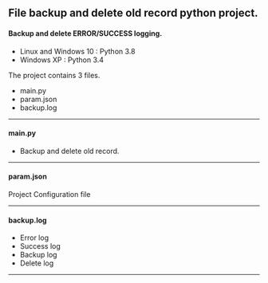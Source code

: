 ## File backup and delete old record python project. 
#### Backup and delete ERROR/SUCCESS logging.

- Linux and Windows 10 : Python 3.8
- Windows XP           : Python 3.4

The project contains 3 files.
* main.py
* param.json
* backup.log

---

#### main.py
  * Backup and delete old record.

---
  
#### param.json
  Project Configuration file
  
---
  
#### backup.log
  * Error log
  * Success log
  * Backup log
  * Delete log

---
